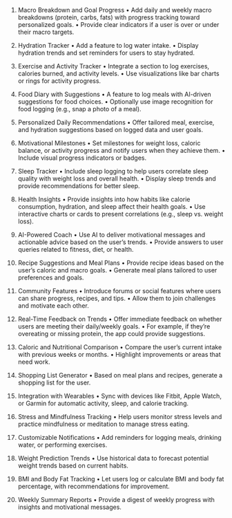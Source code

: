 1. Macro Breakdown and Goal Progress
	•	Add daily and weekly macro breakdowns (protein, carbs, fats) with progress tracking toward personalized goals.
	•	Provide clear indicators if a user is over or under their macro targets.

2. Hydration Tracker
	•	Add a feature to log water intake.
	•	Display hydration trends and set reminders for users to stay hydrated.

3. Exercise and Activity Tracker
	•	Integrate a section to log exercises, calories burned, and activity levels.
	•	Use visualizations like bar charts or rings for activity progress.

4. Food Diary with Suggestions
	•	A feature to log meals with AI-driven suggestions for food choices.
	•	Optionally use image recognition for food logging (e.g., snap a photo of a meal).

5. Personalized Daily Recommendations
	•	Offer tailored meal, exercise, and hydration suggestions based on logged data and user goals.

6. Motivational Milestones
	•	Set milestones for weight loss, caloric balance, or activity progress and notify users when they achieve them.
	•	Include visual progress indicators or badges.

7. Sleep Tracker
	•	Include sleep logging to help users correlate sleep quality with weight loss and overall health.
	•	Display sleep trends and provide recommendations for better sleep.

8. Health Insights
	•	Provide insights into how habits like calorie consumption, hydration, and sleep affect their health goals.
	•	Use interactive charts or cards to present correlations (e.g., sleep vs. weight loss).

9. AI-Powered Coach
	•	Use AI to deliver motivational messages and actionable advice based on the user’s trends.
	•	Provide answers to user queries related to fitness, diet, or health.

10. Recipe Suggestions and Meal Plans
	•	Provide recipe ideas based on the user’s caloric and macro goals.
	•	Generate meal plans tailored to user preferences and goals.

11. Community Features
	•	Introduce forums or social features where users can share progress, recipes, and tips.
	•	Allow them to join challenges and motivate each other.

12. Real-Time Feedback on Trends
	•	Offer immediate feedback on whether users are meeting their daily/weekly goals.
	•	For example, if they’re overeating or missing protein, the app could provide suggestions.

13. Caloric and Nutritional Comparison
	•	Compare the user’s current intake with previous weeks or months.
	•	Highlight improvements or areas that need work.

14. Shopping List Generator
	•	Based on meal plans and recipes, generate a shopping list for the user.

15. Integration with Wearables
	•	Sync with devices like Fitbit, Apple Watch, or Garmin for automatic activity, sleep, and calorie tracking.

16. Stress and Mindfulness Tracking
	•	Help users monitor stress levels and practice mindfulness or meditation to manage stress eating.

17. Customizable Notifications
	•	Add reminders for logging meals, drinking water, or performing exercises.

18. Weight Prediction Trends
	•	Use historical data to forecast potential weight trends based on current habits.

19. BMI and Body Fat Tracking
	•	Let users log or calculate BMI and body fat percentage, with recommendations for improvement.

20. Weekly Summary Reports
	•	Provide a digest of weekly progress with insights and motivational messages.